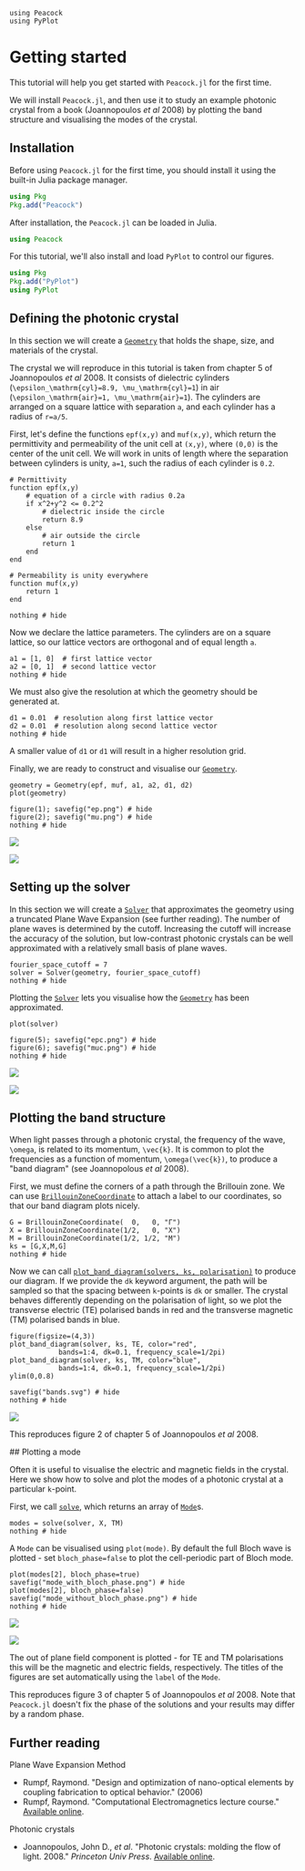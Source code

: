 ```@setup tutorial
using Peacock
using PyPlot
```
# Getting started

This tutorial will help you get started with `Peacock.jl` for the first time.

We will install `Peacock.jl`, and then use it to study an example photonic crystal from a book (Joannopoulos *et al* 2008) by plotting the band structure and visualising the modes of the crystal.

## Installation

Before using `Peacock.jl` for the first time, you should install it using the built-in Julia package manager.
```julia
using Pkg
Pkg.add("Peacock")
```

After installation, the `Peacock.jl` can be loaded in Julia.
```julia
using Peacock
```

For this tutorial, we'll also install and load `PyPlot` to control our figures.
```julia
using Pkg
Pkg.add("PyPlot")
using PyPlot
```


## Defining the photonic crystal

In this section we will create a  [`Geometry`](@ref) that holds the shape, size, and materials of the crystal.

The crystal we will reproduce in this tutorial is taken from chapter 5 of Joannopoulos *et al* 2008. It consists of dielectric cylinders (``\epsilon_\mathrm{cyl}=8.9, \mu_\mathrm{cyl}=1``) in air (``\epsilon_\mathrm{air}=1, \mu_\mathrm{air}=1``). The cylinders are arranged on a square lattice with separation ``a``, and each cylinder has a radius of ``r=a/5``.

First, let's define the functions `epf(x,y)` and `muf(x,y)`, which return the permittivity and permeability of the unit cell at ``(x,y)``, where ``(0,0)`` is the center of the unit cell. We will work in units of length where the separation between cylinders is unity, ``a=1``, such the radius of each cylinder is `0.2`.
```@example tutorial
# Permittivity
function epf(x,y)
	# equation of a circle with radius 0.2a
    if x^2+y^2 <= 0.2^2
    	# dielectric inside the circle
        return 8.9
    else
    	# air outside the circle
        return 1
    end
end

# Permeability is unity everywhere
function muf(x,y)
    return 1
end

nothing # hide
```

Now we declare the lattice parameters. The cylinders are on a square lattice, so our lattice vectors are orthogonal and of equal length `a`.
```@example tutorial
a1 = [1, 0]  # first lattice vector
a2 = [0, 1]  # second lattice vector
nothing # hide
```

We must also give the resolution at which the geometry should be generated at.
```@example tutorial
d1 = 0.01  # resolution along first lattice vector
d2 = 0.01  # resolution along second lattice vector
nothing # hide
```
A smaller value of `d1` or `d1` will result in a higher resolution grid.

Finally, we are ready to construct and visualise our [`Geometry`](@ref).
```@example tutorial
geometry = Geometry(epf, muf, a1, a2, d1, d2)
plot(geometry)

figure(1); savefig("ep.png") # hide
figure(2); savefig("mu.png") # hide
nothing # hide
```

![](ep.png)

![](mu.png)


## Setting up the solver

In this section we will create a [`Solver`](@ref) that approximates the geometry using a truncated Plane Wave Expansion (see further reading). The number of plane waves is determined by the cutoff. Increasing the cutoff will increase the accuracy of the solution, but low-contrast photonic crystals can be well approximated with a relatively small basis of plane waves.
```@example tutorial
fourier_space_cutoff = 7
solver = Solver(geometry, fourier_space_cutoff)
nothing # hide
```

Plotting the [`Solver`](@ref) lets you visualise how the [`Geometry`](@ref) has been approximated.
```@example tutorial
plot(solver)

figure(5); savefig("epc.png") # hide
figure(6); savefig("muc.png") # hide
nothing # hide
```

![](epc.png)

![](muc.png)


## Plotting the band structure

When light passes through a photonic crystal, the frequency of the wave, ``\omega``, is related to its momentum, ``\vec{k}``. It is common to plot the frequencies as a function of momentum, ``\omega(\vec{k})``, to produce a "band diagram" (see Joannopolous *et al* 2008).

First, we must define the corners of a path through the Brillouin zone. We can use [`BrillouinZoneCoordinate`](@ref) to attach a label to our coordinates, so that our band diagram plots nicely.
```@example tutorial
G = BrillouinZoneCoordinate(  0,   0, "Γ")
X = BrillouinZoneCoordinate(1/2,   0, "X")
M = BrillouinZoneCoordinate(1/2, 1/2, "M")
ks = [G,X,M,G]
nothing # hide
```

Now we can call [`plot_band_diagram(solvers, ks, polarisation)`](@ref) to produce our diagram. If we provide the `dk` keyword argument, the path will be sampled so that the spacing between ``k``-points is `dk` or smaller. The crystal behaves differently depending on the polarisation of light, so we plot the transverse electric (TE) polarised bands in red and the transverse magnetic (TM) polarised bands in blue.
```@example tutorial
figure(figsize=(4,3))
plot_band_diagram(solver, ks, TE, color="red",
            bands=1:4, dk=0.1, frequency_scale=1/2pi)
plot_band_diagram(solver, ks, TM, color="blue",
            bands=1:4, dk=0.1, frequency_scale=1/2pi)
ylim(0,0.8)

savefig("bands.svg") # hide
nothing # hide
```

![](bands.svg)

This reproduces figure 2 of chapter 5 of Joannopoulos *et al* 2008.


## Plotting a mode

Often it is useful to visualise the electric and magnetic fields in the crystal. Here we show how to solve and plot the modes of a photonic crystal at a particular ``k``-point.

First, we call [`solve`](@ref), which returns an array of [`Mode`](@ref)s.
```@example tutorial
modes = solve(solver, X, TM)
nothing # hide
```

A `Mode` can be visualised using `plot(mode)`. By default the full Bloch wave is plotted - set `bloch_phase=false` to plot the cell-periodic part of Bloch mode.
```@example tutorial
plot(modes[2], bloch_phase=true)
savefig("mode_with_bloch_phase.png") # hide
plot(modes[2], bloch_phase=false)
savefig("mode_without_bloch_phase.png") # hide
nothing # hide
```

![](mode_with_bloch_phase.png)

![](mode_without_bloch_phase.png)

The out of plane field component is plotted - for TE and TM polarisations this will be the magnetic and electric fields, respectively. The titles of the figures are set automatically using the `label` of the `Mode`.

This reproduces figure 3 of chapter 5 of Joannopoulos *et al* 2008. Note that `Peacock.jl` doesn't fix the phase of the solutions and your results may differ by a random phase.


## Further reading

Plane Wave Expansion Method
- Rumpf, Raymond. "Design and optimization of nano-optical elements by coupling fabrication to optical behavior." (2006)
- Rumpf, Raymond. "Computational Electromagnetics lecture course." [Available online](http://emlab.utep.edu/academics.htm).

Photonic crystals
- Joannopoulos, John D., *et al*. "Photonic crystals: molding the flow of light. 2008." *Princeton Univ Press*. [Available online](http://ab-initio.mit.edu/book/).
